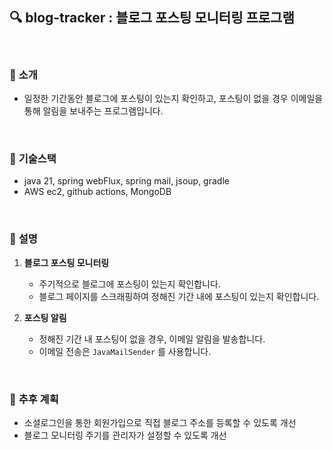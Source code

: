 ## 🔍 blog-tracker : 블로그 포스팅 모니터링 프로그램

<br>

### 🔖 **소개**

- 일정한 기간동안 블로그에 포스팅이 있는지 확인하고, 포스팅이 없을 경우 이메일을 통해 알림을 보내주는 프로그램입니다.

<br>

### 🔖 **기술스택**

- java 21, spring webFlux, spring mail, jsoup, gradle
- AWS ec2, github actions, MongoDB

<br>

### 🔖 **설명**

1. **블로그 포스팅 모니터링**
    - 주기적으로 블로그에 포스팅이 있는지 확인합니다.
   - 블로그 페이지를 스크래핑하여 정해진 기간 내에 포스팅이 있는지 확인합니다.

2. **포스팅 알림**
   - 정해진 기간 내 포스팅이 없을 경우, 이메일 알림을 발송합니다.
   - 이메일 전송은 `JavaMailSender` 를 사용합니다.

<br>

### 🔖 **추후 계획**

- 소셜로그인을 통한 회원가입으로 직접 블로그 주소를 등록할 수 있도록 개선
- 블로그 모니터링 주기를 관리자가 설정할 수 있도록 개선
